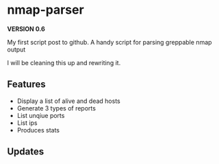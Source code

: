 # nmap-parser

**VERSION 0.6**

My first script post to github.
A handy script for parsing greppable nmap output

I will be cleaning this up and rewriting it. 


## Features

* Display a list of alive and dead hosts
* Generate 3 types of reports
* List unqiue ports
* List ips 
* Produces stats

## Updates
